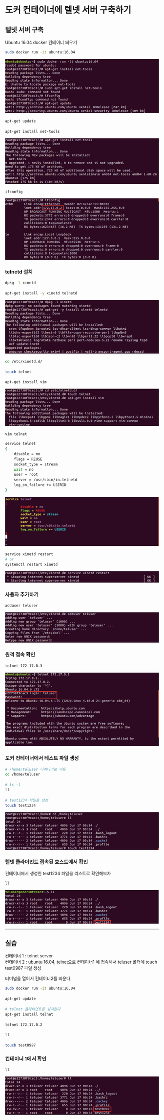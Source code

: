 # 도커 컨테이너에 텔넷 서버 구축하기

## 텔넷 서버 구축

Ubuntu 16.04 docker 컨테이너 띄우기

```bash
sudo docker run -it ubuntu:16.04
```

![docker telnet](./imgs/dockertelnet.png)

```bash
apt-get update

apt-get install net-tools
```

![docker telnet](./imgs/dockertelnet1.png)

```bash
ifconfig
```

![docker telnet](./imgs/dockertelnet2.png)

### telnetd 설치

```bash
dpkg -l xinetd

apt-get install -y xinetd telnetd
```

![docker telnet](./imgs/dockertelnet3.png)

```bash
cd /etc/xinetd.d/

touch telnet

apt-get install vim
```

![docker telnet](./imgs/dockertelnet4.png)

```bash
vim telnet
```

```bash
service telnet
{
    disable = no
    flags = REUSE
    socket_type = stream
    wait = no
    user = root
    server = /usr/sbin/in.telnetd
    log_on_failure += USERID
}
```

![docker telnet](./imgs/dockertelnet5.png)

```bash
service xinetd restart
# or
systemctl restart xinetd
```

![docker telnet](./imgs/dockertelnet6.png)

### 사용자 추가하기

```bash
adduser teluser
```

![docker telnet](./imgs/dockertelnet7.png)

### 원격 접속 확인

```bash
telnet 172.17.0.3
```

![docker telnet](./imgs/dockertelnet8.png)

### 도커 컨테이너에서 테스트 파일 생성

```bash
# /home/teluser 디렉터리로 이동
cd /home/teluser

# ls -l
ll

# test1234 파일을 생성
touch test1234
```

![docker telnet](./imgs/dockertelnet9.png)

### 텔넷 클라이언트 접속된 호스트에서 확인

컨테이너에서 생성한 test1234 파일을 리스트로 확인해보자

```bash
ll
```

![docker telnet](./imgs/dockertelnet10.png)

---

## 실습

컨테이너 1 : telnet server  
컨테이너 2 : ubuntu 16.04, telnet으로 컨테이너1 에 접속해서 teluser 폴더에 touch test0987 파일 생성

터미널을 열어서 컨테이너2를 띄운다

```bash
sudo docker run -it ubuntu:16.04

apt-get update

# telnet 클라이언트를 설치한다
apt-get install telnet

telnet 172.17.0.2

ll

touch test0987
```

### 컨테이너 1에서 확인

```bash
ll
```

![docker telnet](./imgs/dockertelnet11.png)
